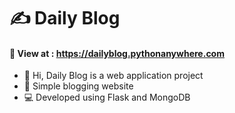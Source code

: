 # ✍️ Daily Blog
#### 🚀 View at : https://dailyblog.pythonanywhere.com 
- 👋 Hi, Daily Blog is a web application project
- 🏬 Simple blogging website
- 💻 Developed using Flask and MongoDB
